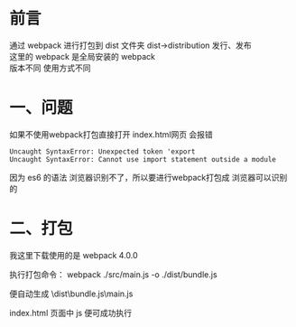 # 前言
通过 webpack 进行打包到 dist 文件夹  dist->distribution 发行、发布  
这里的 webpack 是全局安装的 webpack  
版本不同 使用方式不同  

# 一、问题
如果不使用webpack打包直接打开 index.html网页
会报错
```$xslt
Uncaught SyntaxError: Unexpected token 'export
Uncaught SyntaxError: Cannot use import statement outside a module
```
因为 es6 的语法 浏览器识别不了，所以要进行webpack打包成 浏览器可以识别的

# 二、打包
我这里下载使用的是 webpack 4.0.0  

执行打包命令： webpack ./src/main.js -o ./dist/bundle.js

便自动生成 \dist\bundle.js\main.js

index.html 页面中 js 便可成功执行